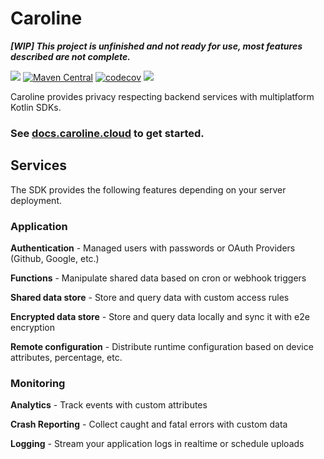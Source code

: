 # Caroline

**_[WIP] This project is unfinished and not ready for use, most features described are not complete._**

[![](https://img.shields.io/badge/-sponsor-ff69b4)](https://github.com/sponsors/DrewCarlson)
[![Maven Central](https://img.shields.io/maven-central/v/cloud.caroline/caroline-sdk-core?label=Release&color=blue)](https://search.maven.org/search?q=g:cloud.caroline)
[![codecov](https://img.shields.io/codecov/c/github/drewcarlson/caroline?token=8KSLSMHQSX)](https://codecov.io/gh/DrewCarlson/Caroline)
[![](https://github.com/DrewCarlson/Caroline/workflows/Tests/badge.svg)](https://github.com/DrewCarlson/Caroline/actions/workflows/tests.yml)

Caroline provides privacy respecting backend services with multiplatform Kotlin SDKs.

### See [docs.caroline.cloud](https://docs.caroline.cloud) to get started.

## Services

The SDK provides the following features depending on your server deployment.


### Application

**Authentication** - Managed users with passwords or OAuth Providers  (Github, Google, etc.)

**Functions** - Manipulate shared data based on cron or webhook triggers

**Shared data store** - Store and query data with custom access rules

**Encrypted data store** - Store and query data locally and sync it with e2e encryption

**Remote configuration** - Distribute runtime configuration based on device attributes, percentage, etc.


### Monitoring

**Analytics** - Track events with custom attributes

**Crash Reporting** - Collect caught and fatal errors with custom data

**Logging** - Stream your application logs in realtime or schedule uploads
